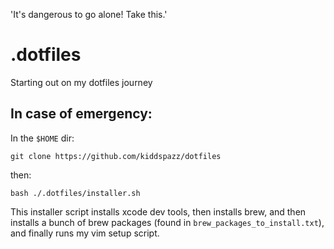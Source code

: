 'It's dangerous to go alone! Take this.'

# .dotfiles

Starting out on my dotfiles journey

## In case of emergency:
In the `$HOME` dir:
```
git clone https://github.com/kiddspazz/dotfiles
```
then:
```
bash ./.dotfiles/installer.sh
```

This installer script installs xcode dev tools, then installs brew, and then
installs a bunch of brew packages (found in `brew_packages_to_install.txt`), and
finally runs my vim setup script.
